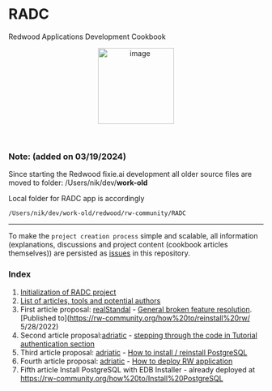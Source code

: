 
# RADC

Redwood Applications Development Cookbook

<p align="center">
<img width="150" alt="image" src="https://user-images.githubusercontent.com/2712405/169400510-3f7680c7-725a-4454-8b0a-f177beba40f1.png"/>
<br/>
<b></b>
</p>
<br/>

### Note: (added on 03/19/2024)

Since starting the Redwood fixie.ai development all older source files are moved to folder: /Users/nik/dev/**work-old**

Local folder for RADC app is accordingly

`/Users/nik/dev/work-old/redwood/rw-community/RADC`
___

To make the `project creation process` simple and scalable, all information (explanations, discussions and project content (cookbook articles themselves)) are persisted as [issues](https://github.com/adriatic/RADC/issues) in this repository.

### Index

1. [Initialization of RADC project](https://github.com/adriatic/RADC/issues/3#issue-1242355648)
2. [List of articles, tools and potential authors](https://github.com/adriatic/RADC/issues/3#issuecomment-1132239638)
3. First article proposal: [realStandal](https://github.com/realStandal) - [General broken feature resolution](https://github.com/adriatic/RADC/issues/5). [Published to](https://rw-community.org/how%20to/reinstall%20rw/ 5/28/2022)
4. Second article proposal:[adriatic](https://github.com/adriatic) -  [stepping through the code in Tutorial authentication section](https://github.com/adriatic/RADC/issues/4#issue-1243406438)
5. Third article proposal: [adriatic](https://github.com/adriatic) - [How to install / reinstall PostgreSQL](https://github.com/adriatic/RADC/issues/6#issue-1277659949)
6. Fourth article proposal: [adriatic](https://github.com/adriatic) - [How to deploy RW application](https://github.com/adriatic/RADC/issues/7)
7. Fifth article Install PostgreSQL with EDB Installer -  already deployed at https://rw-community.org/how%20to/Install%20PostgreSQL
